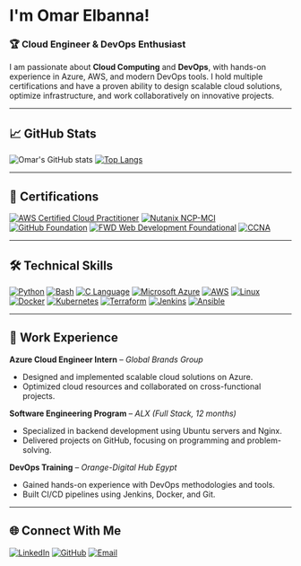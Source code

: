 # I'm Omar Elbanna!

### 🏆 **Cloud Engineer & DevOps Enthusiast**
I am passionate about **Cloud Computing** and **DevOps**, with hands-on experience in Azure, AWS, and modern DevOps tools. I hold multiple certifications and have a proven ability to design scalable cloud solutions, optimize infrastructure, and work collaboratively on innovative projects.

---

## 📈 **GitHub Stats**
![Omar's GitHub stats](https://github-readme-stats.vercel.app/api?username=zscbana&show_icons=true&theme=radical)
[![Top Langs](https://github-readme-stats.vercel.app/api/top-langs/?username=zscbana&layout=compact&theme=radical)](https://github.com/zscbana)

---

## 🔖 **Certifications**
[![AWS Certified Cloud Practitioner](https://img.shields.io/badge/AWS-Cloud_Practitioner-orange?style=flat-square&logo=amazonaws&logoColor=white)](#)
[![Nutanix NCP-MCI](https://img.shields.io/badge/Nutanix-NCP--MCI-blue?style=flat-square&logo=nutanix&logoColor=white)](#)
[![GitHub Foundation](https://img.shields.io/badge/GitHub-Foundation-black?style=flat-square&logo=github)](#)
[![FWD Web Development Foundational](https://img.shields.io/badge/FWD-Web_Development_Foundational-green?style=flat-square&logo=html5&logoColor=white)](#)
[![CCNA](https://img.shields.io/badge/CCNA-Certified-blue?style=flat-square&logo=cisco&logoColor=white)](#)

---

## 🛠️ **Technical Skills**
[![Python](https://img.shields.io/badge/Python-Expert-blue?style=flat-square&logo=python)](#)
[![Bash](https://img.shields.io/badge/Bash-Intermediate-black?style=flat-square&logo=gnu-bash)](#)
[![C Language](https://img.shields.io/badge/C-Intermediate-gray?style=flat-square&logo=c)](#)
[![Microsoft Azure](https://img.shields.io/badge/Microsoft_Azure-Expert-blue?style=flat-square&logo=microsoftazure)](#)
[![AWS](https://img.shields.io/badge/AWS-Intermediate-orange?style=flat-square&logo=amazonaws)](#)
[![Linux](https://img.shields.io/badge/Linux-Proficient-yellow?style=flat-square&logo=linux)](#)
[![Docker](https://img.shields.io/badge/Docker-Experienced-blue?style=flat-square&logo=docker)](#)
[![Kubernetes](https://img.shields.io/badge/Kubernetes-Experienced-blue?style=flat-square&logo=kubernetes)](#)
[![Terraform](https://img.shields.io/badge/Terraform-Intermediate-purple?style=flat-square&logo=terraform)](#)
[![Jenkins](https://img.shields.io/badge/Jenkins-Intermediate-red?style=flat-square&logo=jenkins)](#)
[![Ansible](https://img.shields.io/badge/Ansible-Intermediate-yellow?style=flat-square&logo=ansible)](#)

---

## 🏢 **Work Experience**
**Azure Cloud Engineer Intern** – *Global Brands Group*  
- Designed and implemented scalable cloud solutions on Azure.  
- Optimized cloud resources and collaborated on cross-functional projects.  

**Software Engineering Program** – *ALX (Full Stack, 12 months)*  
- Specialized in backend development using Ubuntu servers and Nginx.  
- Delivered projects on GitHub, focusing on programming and problem-solving.  

**DevOps Training** – *Orange-Digital Hub Egypt*  
- Gained hands-on experience with DevOps methodologies and tools.  
- Built CI/CD pipelines using Jenkins, Docker, and Git.  

---

## 🌐 **Connect With Me**
[![LinkedIn](https://img.shields.io/badge/LinkedIn-Omar_Elbanna-blue?style=flat-square&logo=linkedin)](https://www.linkedin.com/in/omar-elbanna-b44228118/)
[![GitHub](https://img.shields.io/badge/GitHub-zscbana-black?style=flat-square&logo=github)](https://github.com/zscbana)
[![Email](https://img.shields.io/badge/Email-oelbanna17@gmail.com-red?style=flat-square&logo=gmail)](mailto:oelbanna17@gmail.com)
